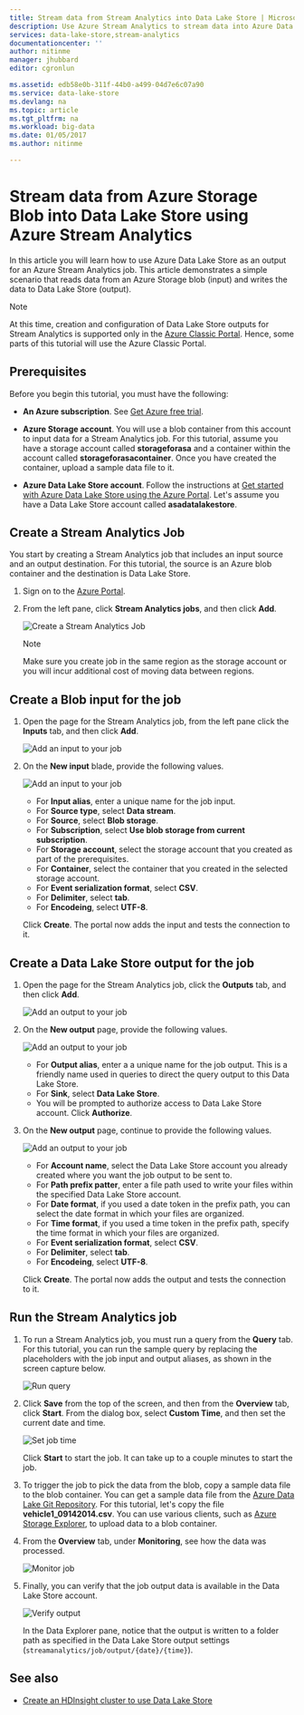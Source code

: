 ```yaml
---
title: Stream data from Stream Analytics into Data Lake Store | Microsoft Docs
description: Use Azure Stream Analytics to stream data into Azure Data Lake Store
services: data-lake-store,stream-analytics
documentationcenter: ''
author: nitinme
manager: jhubbard
editor: cgronlun

ms.assetid: edb58e0b-311f-44b0-a499-04d7e6c07a90
ms.service: data-lake-store
ms.devlang: na
ms.topic: article
ms.tgt_pltfrm: na
ms.workload: big-data
ms.date: 01/05/2017
ms.author: nitinme

---
```

# Stream data from Azure Storage Blob into Data Lake Store using Azure Stream Analytics
In this article you will learn how to use Azure Data Lake Store as an output for an Azure Stream Analytics job. This article demonstrates a simple scenario that reads data from an Azure Storage blob (input) and writes the data to Data Lake Store (output).

> [!NOTE]
> At this time, creation and configuration of Data Lake Store outputs for Stream Analytics is supported only in the [Azure Classic Portal](https://manage.windowsazure.com). Hence, some parts of this tutorial will use the Azure Classic Portal.
>
>

## Prerequisites
Before you begin this tutorial, you must have the following:

* **An Azure subscription**. See [Get Azure free trial](https://azure.microsoft.com/pricing/free-trial/).

* **Azure Storage account**. You will use a blob container from this account to input data for a Stream Analytics job. For this tutorial, assume you have a storage account called **storageforasa** and a container within the account called **storageforasacontainer**. Once you have created the container, upload a sample data file to it. 
  
* **Azure Data Lake Store account**. Follow the instructions at [Get started with Azure Data Lake Store using the Azure Portal](data-lake-store-get-started-portal.md). Let's assume you have a Data Lake Store account called **asadatalakestore**. 

## Create a Stream Analytics Job
You start by creating a Stream Analytics job that includes an input source and an output destination. For this tutorial, the source is an Azure blob container and the destination is Data Lake Store.

1. Sign on to the [Azure Portal](https://portal.azure.com).

2. From the left pane, click **Stream Analytics jobs**, and then click **Add**.

    ![Create a Stream Analytics Job](./media/data-lake-store-stream-analytics/create.job.png "Create a Stream Analytics job")

	> [!NOTE]
	> Make sure you create job in the same region as the storage account or you will incur additional cost of moving data between regions.
	>

## Create a Blob input for the job

1. Open the page for the Stream Analytics job, from the left pane click the **Inputs** tab, and then click **Add**.

	![Add an input to your job](./media/data-lake-store-stream-analytics/create.input.1.png "Add an input to your job")

2. On the **New input** blade, provide the following values.

    ![Add an input to your job](./media/data-lake-store-stream-analytics/create.input.2.png "Add an input to your job")

	* For **Input alias**, enter a unique name for the job input.
	* For **Source type**, select **Data stream**.
	* For **Source**, select **Blob storage**.
	* For **Subscription**, select **Use blob storage from current subscription**.
	* For **Storage account**, select the storage account that you created as part of the prerequisites. 
	* For **Container**, select the container that you created in the selected storage account.
	* For **Event serialization format**, select **CSV**.
	* For **Delimiter**, select **tab**.
	* For **Encodeing**, select **UTF-8**.

	Click **Create**. The portal now adds the input and tests the connection to it.


## Create a Data Lake Store output for the job

1. Open the page for the Stream Analytics job, click the **Outputs** tab, and then click **Add**.

	![Add an output to your job](./media/data-lake-store-stream-analytics/create.output.1.png "Add an output to your job")

2. On the **New output** page, provide the following values.

    ![Add an output to your job](./media/data-lake-store-stream-analytics/create.output.2.png "Add an output to your job")

	* For **Output alias**, enter a a unique name for the job output. This is a friendly name used in queries to direct the query output to this Data Lake Store.
	* For **Sink**, select **Data Lake Store**.
	* You will be prompted to authorize access to Data Lake Store account. Click **Authorize**.

3. On the **New output** page, continue to provide the following values.

	![Add an output to your job](./media/data-lake-store-stream-analytics/create.output.3.png "Add an output to your job")

	* For **Account name**, select the Data Lake Store account you already created where you want the job output to be sent to.
	* For **Path prefix patter**, enter a file path used to write your files within the specified Data Lake Store account.
	* For **Date format**, if you used a date token in the prefix path, you can select the date format in which your files are organized.
	* For **Time format**, if you used a time token in the prefix path, specify the time format in which your files are organized.
	* For **Event serialization format**, select **CSV**.
	* For **Delimiter**, select **tab**.
	* For **Encodeing**, select **UTF-8**.
	
	Click **Create**. The portal now adds the output and tests the connection to it.
	
## Run the Stream Analytics job

1. To run a Stream Analytics job, you must run a query from the **Query** tab. For this tutorial, you can run the sample query by replacing the placeholders with the job input and output aliases, as shown in the screen capture below.

	![Run query](./media/data-lake-store-stream-analytics/run.query.png "Run query")

2. Click **Save** from the top of the screen, and then from the **Overview** tab, click **Start**. From the dialog box, select **Custom Time**, and then set the current date and time.

	![Set job time](./media/data-lake-store-stream-analytics/run.query.2.png "Set job time")

	Click **Start** to start the job. It can take up to a couple minutes to start the job.

3. To trigger the job to pick the data from the blob, copy a sample data file to the blob container. You can get a sample data file from the [Azure Data Lake Git Repository](https://github.com/Azure/usql/tree/master/Examples/Samples/Data/AmbulanceData/Drivers.txt). For this tutorial, let's copy the file **vehicle1_09142014.csv**. You can use various clients, such as [Azure Storage Explorer](http://storageexplorer.com/), to upload data to a blob container.

4. From the **Overview** tab, under **Monitoring**, see how the data was processed.

	![Monitor job](./media/data-lake-store-stream-analytics/run.query.3.png "Monitor job")

5. Finally, you can verify that the job output data is available in the Data Lake Store account. 

	![Verify output](./media/data-lake-store-stream-analytics/run.query.4.png "Verify output")

	In the Data Explorer pane, notice that the output is written to a folder path as specified in the Data Lake Store output settings (`streamanalytics/job/output/{date}/{time}`).  

## See also
* [Create an HDInsight cluster to use Data Lake Store](data-lake-store-hdinsight-hadoop-use-portal.md)
